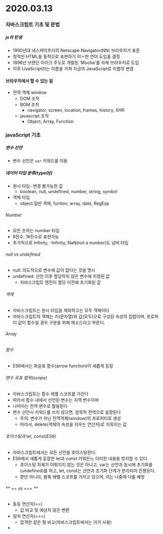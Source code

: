 # 2020.03.13

### 자바스크립트 기초 및 문법

##### js의 탄생

- 1990년대 네스케이프사의 Netscape Navigator(NN) 브라우저가 표준
- 정적인 HTML을 동적으로 표현하기 이ㅜ한 언어 도입을 결정
- 1996년 브랜던 아이크 주도로 개발된 'Mocha'를 자체 브라우저로 도입
- 이후 LiveScript라는 이름을 거쳐 지금의 JavaScript로 이름의 변경

#### 브라우저에서 할 수 있는 일

- 전역 객체 window
  - DOM 조작
  - BOM 조작
    - navigator, screen, location, frames, history, XHR
  - javascript 조작
    - Object, Array, Function



### javaScript 기초

##### 변수 선언

- 변수 선언은 `var` 키워드를 이용

##### 데이터 타입 분류(type0f)

- 원시 타입- 변경 불가능한 값
  - boolean, null, undefined, number, string, symbol
- 객체 타입
  - object:일반 객체, funtion, array, date, RegExp

###### Number

- 모든 숫자는 number 타입
- 8진수, 16진수로 표현가능
- 추가적으로 Infinity, -Infinity, NaN(not a number)도 넘버 타입

###### null vs undefined

- null: 의도적으로 변수에 값이 없다는 것을 명시 
- undefined: 선언 이후 할당하지 않은 변수에 지정된 값
  - 자바스크립트 엔진이 할당 이전에 초기화된 값

###### 객체

- 자바스크립트는 원시 타입을 제외하고는 모두 객체이다
- 자바스크립트의 객체는 키(문자열)와 값(모두)으로 구성된 속성의 집합이며, 프로퍼티 값이 함수일 경우 구분을 위해 메소드라고 부른다.

###### Array

###### 함수

- ES6에서는 화살표 함수(arrow function)이 새롭게 등장

###### 변수 유효 범위(scope)

- 자바스크립트는 함수 레벨 스코프를 가진다
- 따라서 함수 내에서 선언된 변수는 지역 변수이며
- 나머지는 전역 변수로 활용된다
- 변수 선언시 키워드를 쓰지 않으면, 암묵적 전역으로 설정된다
  - 주의: 변수가 아닌 전역객체(window)의 프로퍼티로 생성
  - 따라서, delete(객체의 속성을 지우는 연산자)로 지워지는 값

###### 호이스팅과 let, const(ES6)

-  자바스크립트에서는 모든 선언을 호이스팅한다.
- ES6에서 새롭게 등장한 let과 const 키워든느 이러한 내용을 방지할 수 있다
  - 호이스팅 자체가 이뤄지지 않는 것은 아니고, var는 선언과 동시에 초기화를(undefined)를 하고, let, const는 선언과 초기화 단계가 분리되어 진행된다.
  - 뿐만 아니라, 블록 레벨 스코프를 가지고 있으며, 이는 나중에 다룰 예정

###### **   == vs ===  **

- 동등 연산자(==)
  -  값 비교 및 예상치 않은 변환
- 일치 연산자(===)
  - 없격한 같은 형 비교(자바스크립트에서는 이거 사용)
- 

